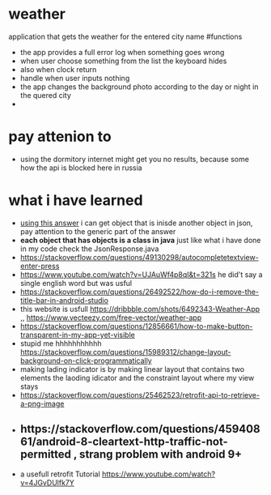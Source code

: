 # weather
application that gets the weather for the entered city name
#functions 
- the app provides a full error log when something goes wrong
- when user choose something from the list the keyboard hides
- also when clock return
- handle when user inputs nothing
- the app changes the background photo according to the day or night in the quered city
- 
# pay attenion to
- using the dormitory internet might get you no results, because some how the api is blocked here in russia
# what i have learned
- [using this answer](https://stackoverflow.com/questions/23070298/get-nested-json-object-with-gson-using-retrofit) i can get object that is inisde another object in json, pay attention to the generic part of the answer
- **each object that has objects is a class in java** just like what i have done in my code check the JsonResponse.java 
- https://stackoverflow.com/questions/49130298/autocompletetextview-enter-press
- https://www.youtube.com/watch?v=UJAuWf4p8qI&t=321s he did't say a single english word but was usful 
- https://stackoverflow.com/questions/26492522/how-do-i-remove-the-title-bar-in-android-studio
- this website is usfull https://dribbble.com/shots/6492343-Weather-App   ,, https://www.vecteezy.com/free-vector/weather-app
- https://stackoverflow.com/questions/12856661/how-to-make-button-transparent-in-my-app-yet-visible
- stupid me hhhhhhhhhhh https://stackoverflow.com/questions/15989312/change-layout-background-on-click-programmatically
- making lading indicator is by making linear layout that contains two elements the laoding idicator and the constraint layout where my view stays
- https://stackoverflow.com/questions/25462523/retrofit-api-to-retrieve-a-png-image
- <h2> https://stackoverflow.com/questions/45940861/android-8-cleartext-http-traffic-not-permitted , strang problem with android 9+
- a usefull retrofit Tutorial https://www.youtube.com/watch?v=4JGvDUlfk7Y 

